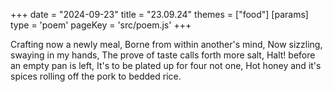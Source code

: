 +++
date = "2024-09-23"
title = "23.09.24"
themes = ["food"]
[params]
  type = 'poem'
  pageKey = 'src/poem.js'
+++

Crafting now a newly meal,
Borne from within another's mind,
Now sizzling, swaying in my hands,
The prove of taste calls forth more salt,
Halt! before an empty pan is left,
It's to be plated up for four not one,
Hot honey and it's spices rolling off the pork to bedded rice.
